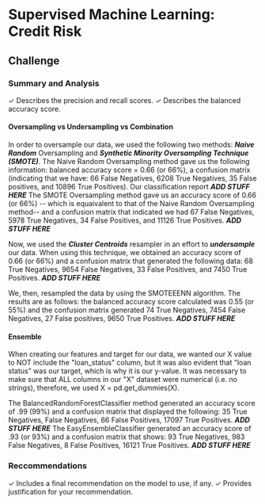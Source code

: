 # Supervised Machine Learning: Credit Risk

## Challenge

### Summary and Analysis
✓ Describes the precision and
recall scores.
✓ Describes the balanced
accuracy score.

#### Oversampling vs Undersampling vs Combination
In order to oversample our data, we used the following two methods: ***Naive Random*** Oversampling and ***Synthetic Minority Oversampling Technique (SMOTE)***. The Naive Random Oversampling method gave us the following information: balanced accuracy score = 0.66 (or 66%), a confusion matrix (indicating that we have: 66 False Negatives, 6208 True Negatives, 35 False positives, and 10896 True Positives). Our classification report ***ADD STUFF HERE*** The SMOTE Oversampling method gave us an accuracy score of 0.66 (or 66%) -- which is equaivalent to that of the Naive Random Oversampling method-- and a confusion matrix that indicated we had 67 False Negatives, 5978 True Negatives, 34 False Positives, and 11126 True Positives. ***ADD STUFF HERE***

Now, we used the ***Cluster Centroids*** resampler in an effort to ***undersample*** our data. When using this technique, we obtained an accuracy score of 0.66 (or 66%) and a confusion matrix that generated the following data: 68 True Negatives, 9654 False Negatives, 33 False Positives, and 7450 True Positives. ***ADD STUFF HERE***

We, then, resampled the data by using the SMOTEEENN algorithm. The results are as follows: the balanced accuracy score calculated was 0.55 (or 55%) and the confusion matrix generated 74 True Negatives, 7454 False Negatives,  27 False positives, 9650 True Positives. ***ADD STUFF HERE***

#### Ensemble
When creating our features and target for our data, we wanted our X value to NOT include the "loan_status" column, but it was also evident that "loan status" was our target, which is why it is our y-value. It was necessary to make sure that ALL columns in our "X" dataset were numerical (i.e. no strings), therefore, we used X = pd.get_dummies(X).

The BalancedRandomForestClassifier method generated an accuracy score of .99 (99%) and a confusion matrix that displayed the following: 35 True Negatives, False Negatives, 66 False Positives, 17097 True Positives. ***ADD STUFF HERE*** The EasyEnsembleClassifier generated an accuracy score of .93 (or 93%) and a confusion matrix that shows: 93 True Negatives, 983 False Negatives, 8 False Positives, 16121 True Positives. ***ADD STUFF HERE***

### Reccommendations
✓ Includes a final
recommendation on the model to
use, if any.
✓ Provides justification for your
recommendation.
